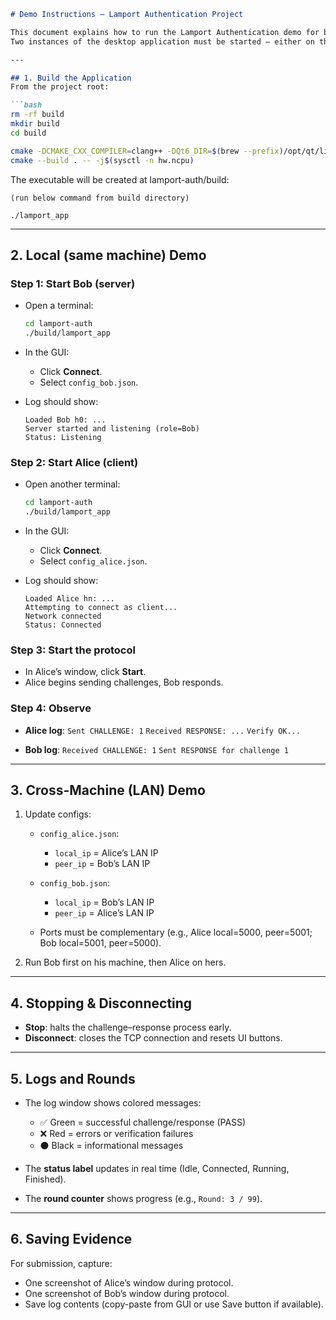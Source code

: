 
````markdown
# Demo Instructions — Lamport Authentication Project

This document explains how to run the Lamport Authentication demo for both **Alice** and **Bob** roles.  
Two instances of the desktop application must be started — either on the **same machine** or on **two machines** connected via LAN.

---

## 1. Build the Application
From the project root:

```bash
rm -rf build
mkdir build
cd build

cmake -DCMAKE_CXX_COMPILER=clang++ -DQt6_DIR=$(brew --prefix)/opt/qt/lib/cmake/Qt6 ..
cmake --build . -- -j$(sysctl -n hw.ncpu)
````

The executable will be created at lamport-auth/build:

```
(run below command from build directory)
    
./lamport_app
```

---

## 2. Local (same machine) Demo

### Step 1: Start Bob (server)

* Open a terminal:

  ```bash
  cd lamport-auth
  ./build/lamport_app
  ```
* In the GUI:

  * Click **Connect**.
  * Select `config_bob.json`.
* Log should show:

  ```
  Loaded Bob h0: ...
  Server started and listening (role=Bob)
  Status: Listening
  ```

### Step 2: Start Alice (client)

* Open another terminal:

  ```bash
  cd lamport-auth
  ./build/lamport_app
  ```
* In the GUI:

  * Click **Connect**.
  * Select `config_alice.json`.
* Log should show:

  ```
  Loaded Alice hn: ...
  Attempting to connect as client...
  Network connected
  Status: Connected
  ```

### Step 3: Start the protocol

* In Alice’s window, click **Start**.
* Alice begins sending challenges, Bob responds.

### Step 4: Observe

* **Alice log**:
  `Sent CHALLENGE: 1`
  `Received RESPONSE: ...`
  `Verify OK...`

* **Bob log**:
  `Received CHALLENGE: 1`
  `Sent RESPONSE for challenge 1`

---

## 3. Cross-Machine (LAN) Demo

1. Update configs:

   * `config_alice.json`:

     * `local_ip` = Alice’s LAN IP
     * `peer_ip` = Bob’s LAN IP
   * `config_bob.json`:

     * `local_ip` = Bob’s LAN IP
     * `peer_ip` = Alice’s LAN IP
   * Ports must be complementary (e.g., Alice local=5000, peer=5001; Bob local=5001, peer=5000).

2. Run Bob first on his machine, then Alice on hers.

---

## 4. Stopping & Disconnecting

* **Stop**: halts the challenge–response process early.
* **Disconnect**: closes the TCP connection and resets UI buttons.

---

## 5. Logs and Rounds

* The log window shows colored messages:

  * ✅ Green = successful challenge/response (PASS)
  * ❌ Red = errors or verification failures
  * ⚫ Black = informational messages
* The **status label** updates in real time (Idle, Connected, Running, Finished).
* The **round counter** shows progress (e.g., `Round: 3 / 99`).

---

## 6. Saving Evidence

For submission, capture:

* One screenshot of Alice’s window during protocol.
* One screenshot of Bob’s window during protocol.
* Save log contents (copy-paste from GUI or use Save button if available).


